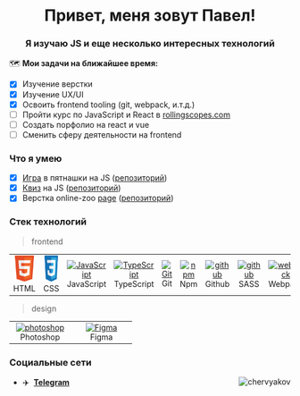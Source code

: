 <h1 align="center">Привет, меня зовут Павел!</h1>
<h3 align="center">Я изучаю JS и еще несколько интересных технологий</h3>

🗺️ **Мои задачи на ближайшее время:**
<!-- TODO-IST:START -->
* [x] Изучение верстки
* [x] Изучение UX/UI
* [x] Освоить frontend tooling (git, webpack, и.т.д.)
* [ ] Пройти курс по JavaScript и React в <a href="https://rollingscopes.com/" target="_blank">rollingscopes.com</a>
* [ ] Создать порфолио на react и vue
* [ ] Сменить сферу деятельности на frontend
<!-- TODO-IST:END -->


### Что я умею

* [x] <a href="https://ctpater.github.io/puzzle" target="_blank">Игра</a> в пятнашки на JS  (<a href="https://github.com/CTpaTer/puzzle" target="_blank">репозиторий</a>)
* [x] <a href="https://ctpater.github.io/songbird/" target="_blank">Квиз</a> на JS  (<a href="https://github.com/CTpaTer/songbird" target="_blank">репозиторий</a>)
* [x] Верстка online-zoo <a href="https://chervyakov-vladislav.github.io/online-zoo/online-zoo/" target="_blank">page</a> (<a href="https://github.com/chervyakov-vladislav/online-zoo" target="_blank">репозиторий</a>)

### Стек технологий

>  frontend
 
<table width='100%'>
  <tr>
    <td align="center" width="96">
      <a href="#">
        <img src="https://github.com/devicons/devicon/blob/master/icons/html5/html5-original.svg" width="48" height="48" alt="HTML" />
      </a>
      <br>HTML
    </td>
    <td align="center" width="96">
      <a href="#">
        <img src="https://github.com/devicons/devicon/blob/master/icons/css3/css3-original.svg" width="48" height="48" alt="CSS" />
      </a>
      <br>CSS
    </td>
    <td align="center" width="96">
      <a href="#">
        <img src="https://upload.wikimedia.org/wikipedia/commons/thumb/9/99/Unofficial_JavaScript_logo_2.svg/1024px-Unofficial_JavaScript_logo_2.svg.png" width="48" height="48" alt="JavaScript" />
      </a>
      <br>JavaScript
    </td>
   <td align="center" width="96">
      <a href="#">
        <img src="https://brandeps.com/logo-download/T/Typescript-logo-vector-02.svg" width="48" height="48" alt="TypeScript" />
      </a>
      <br>TypeScript
    </td>
    <td align="center" width="96">
      <a href="#" >
        <img src="https://upload.wikimedia.org/wikipedia/commons/thumb/3/3f/Git_icon.svg/1200px-Git_icon.svg.png" width="48" height="48" alt="Git" />
      </a>
      <br>Git
    </td>
    <td align="center" width="96"> 
      <a href="#" >
        <img src="https://brandeps.com/icon-download/N/Npm-icon-vector-05.svg" width="48" height="48" alt="npm" />
      </a>
      <br>Npm
    </td>
    <td align="center" width="96"> 
      <a href="#" >
        <img src="https://brandeps.com/icon-download/G/Github-icon-vector-22.svg" width="48" height="48" alt="github" />
      </a>
      <br>Github
    </td>
    <td align="center" width="96"> 
      <a href="#" >
        <img src="https://brandeps.com/icon-download/S/Sass-icon-vector-04.svg" width="48" height="48" alt="github" />
      </a>
      <br>SASS
    </td>
    <td align="center" width="96">
      <a href="#">
        <img src="https://brandeps.com/logo-download/W/WebPack-logo-vector-01.svg" width="48" height="48" alt="webpack" />
      </a>
      <br>Webpack
    </td>
  </tr> 
</table>

>  design
 
<table width='100%'>
  <tr>
    <td align="center" width="96">
      <a href="#" >
        <img src="https://brandeps.com/logo-download/A/Adobe-Photoshop-CC-logo-vector-01.svg" width="45" height="45" alt="photoshop" />
      </a>
      <br>Photoshop
    </td>
    <td align="center" width="96">
      <a href="#" >
        <img src="https://upload.wikimedia.org/wikipedia/commons/3/33/Figma-logo.svg" width="45" height="45" alt="Figma" />
      </a>
      <br>Figma
    </td>
  </tr> 
</table>

### Социальные сети
<a href="#">
  <img align="right" src="https://github-readme-stats.vercel.app/api/top-langs?username=CTpaTer&show_icons=true&locale=en&layout=compact&theme=react" alt="chervyakov" />
</a>


- :airplane: &nbsp;**[Telegram](https://t.me/dromon)**
